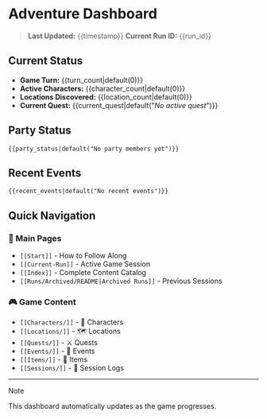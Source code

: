 # Adventure Dashboard

> **Last Updated:** {{timestamp}}
> **Current Run ID:** {{run_id}}

## Current Status
- **Game Turn:** {{turn_count|default(0)}}
- **Active Characters:** {{character_count|default(0)}}
- **Locations Discovered:** {{location_count|default(0)}}
- **Current Quest:** {{current_quest|default("*No active quest*")}}

## Party Status
```
{{party_status|default("No party members yet")}}
```

## Recent Events
```
{{recent_events|default("No recent events")}}
```

## Quick Navigation

### 📌 Main Pages
- `[[Start]]` - How to Follow Along
- `[[Current-Run]]` - Active Game Session
- `[[Index]]` - Complete Content Catalog
- `[[Runs/Archived/README|Archived Runs]]` - Previous Sessions

### 🎮 Game Content
- `[[Characters/]]` - 👤 Characters
- `[[Locations/]]` - 🗺️ Locations
- `[[Quests/]]` - ⚔️ Quests
- `[[Events/]]` - 📜 Events
- `[[Items/]]` - 💎 Items
- `[[Sessions/]]` - 📝 Session Logs

---

> [!NOTE]
> This dashboard automatically updates as the game progresses.
